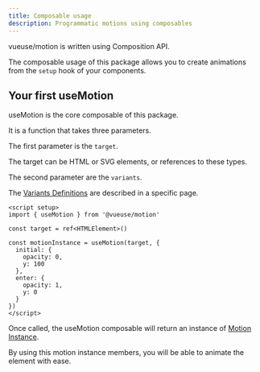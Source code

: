 ```yaml
---
title: Composable usage
description: Programmatic motions using composables
---
```



vueuse/motion is written using Composition API.

The composable usage of this package allows you to create animations from the `setup` hook of your components.

## Your first useMotion

useMotion is the core composable of this package.

It is a function that takes three parameters.

The first parameter is the `target`.

The target can be HTML or SVG elements, or references to these types.

The second parameter are the `variants`.

The [Variants Definitions](/features/variants) are described in a specific page.

```vue
<script setup>
import { useMotion } from '@vueuse/motion'

const target = ref<HTMLElement>()

const motionInstance = useMotion(target, {
  initial: {
    opacity: 0,
    y: 100
  },
  enter: {
    opacity: 1,
    y: 0
  }
})
</script>
```

Once called, the useMotion composable will return an instance of [Motion Instance](/features/motion-instance).

By using this motion instance members, you will be able to animate the element with ease.
